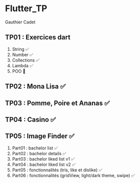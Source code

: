 # Flutter_TP

Gauthier Cadet

## TP01 : Exercices dart
1. String ✅
2. Number ✅
3. Collections ✅
4. Lambda ✅
5. POO 🔄️

## TP02 : Mona Lisa ✅

## TP03 : Pomme, Poire et Ananas ✅

## TP04 : Casino ✅

## TP05 : Image Finder ✅
1. Part01 : bachelor list ✅
2. Part02 : bachelor details ✅
3. Part03 : bachelor liked list v1 ✅
4. Part04 : bachelor liked list v2 ✅
5. Part05 : fonctionnalités (tris, like et dislike) ✅
6. Part06 : fonctionnalités (gridView, light/dark theme, swipe) ✅
